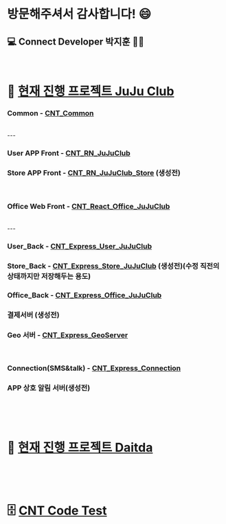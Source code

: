 # 방문해주셔서 감사합니다! 😄  

## :computer: Connect Developer 박지훈 👨‍💻
<br />

# :beer: [현재 진행 프로젝트 JuJu Club](https://github.com/users/HeroNoah/projects/7)

### Common - [CNT_Common](https://github.com/HeroNoah/CNT_Common)
<br />
---

### User APP Front - [CNT_RN_JuJuClub](https://github.com/HeroNoah/CNT_RN_JuJuClub)
### Store APP Front - [CNT_RN_JuJuClub_Store](https://github.com/HeroNoah/CNT_RN_JuJuClub_Store) (생성전)
<br />

### Office Web Front - [CNT_React_Office_JuJuClub](https://github.com/HeroNoah/CNT_React_Office_JuJuClub) 
<br />
---

### User_Back - [CNT_Express_User_JuJuClub](https://github.com/HeroNoah/CNT_Express_User_JuJuClub)
### Store_Back - [CNT_Express_Store_JuJuClub](https://github.com/HeroNoah/CNT_Express_Store_JuJuClub) (생성전)(수정 직전의 상태까지만 저장해두는 용도)
### Office_Back - [CNT_Express_Office_JuJuClub](https://github.com/HeroNoah/CNT_Express_Office_JuJuClub)
### 결제서버 (생성전)
### Geo 서버 - [CNT_Express_GeoServer](https://github.com/HeroNoah/CNT_Express_GeoServer)
<br />

### Connection(SMS&talk) - [CNT_Express_Connection](https://github.com/HeroNoah/CNT_Express_Connection)
### APP 상호 알림 서버(생성전)
<br />
<br />
<br />

# :office: [현재 진행 프로젝트 Daitda](https://github.com/users/HeroNoah/projects/5)
<br />
<br />
<br />

# :file_cabinet: [CNT Code Test](https://github.com/users/HeroNoah/projects/8)
